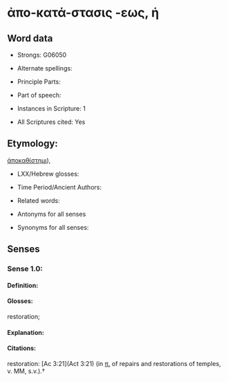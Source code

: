 # ἀπο-κατά-στασις -εως, ἡ

<!-- Status: S2=NeedsEdits -->
<!-- Lexica used for edits:   -->

## Word data

* Strongs: G06050

* Alternate spellings:



* Principle Parts: 


* Part of speech: 


* Instances in Scripture: 1

* All Scriptures cited: Yes

## Etymology: 

[ἀποκαθίστημι]()),

* LXX/Hebrew glosses: 


* Time Period/Ancient Authors: 


* Related words: 

* Antonyms for all senses

* Synonyms for all senses: 


## Senses 


### Sense  1.0: 

#### Definition: 

#### Glosses: 

restoration; 

#### Explanation: 


#### Citations: 

restoration: [Ac 3:21](Act 3:21) (in [π.]() of repairs and restorations of temples, v. MM, s.v.).†
